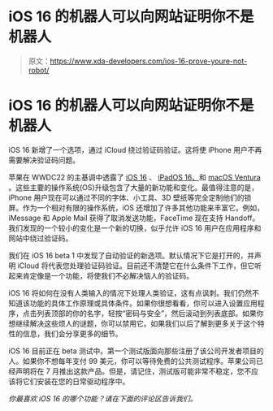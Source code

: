 # iOS 16 的机器人可以向网站证明你不是机器人

> 原文：<https://www.xda-developers.com/ios-16-prove-youre-not-robot/>

# iOS 16 的机器人可以向网站证明你不是机器人

iOS 16 新增了一个选项，通过 iCloud 绕过验证码验证。这将使 iPhone 用户不再需要解决验证码问题。

苹果在 WWDC22 的主基调中透露了 [iOS 16](http://xda-developers.com/ios-16) 、 [iPadOS 16、](http://xda-developers.com/ipados-16)和 [macOS Ventura](http://xda-developers.com/macos-ventura) 。这些主要的操作系统(OS)升级包含了大量的新功能和变化。最值得注意的是，iPhone 用户现在可以通过不同的字体、小工具、3D 壁纸等完全定制他们的锁屏。作为一个相对有限的操作系统，iOS 还增加了许多其他功能来丰富它。例如，iMessage 和 Apple Mail 获得了取消发送功能，FaceTime 现在支持 Handoff。我们发现的一个较小的变化是一个新的切换，似乎允许 iOS 16 用户在应用程序和网站中绕过验证码。

我们在 iOS 16 beta 1 中发现了自动验证的新选项。默认情况下它是打开的，并声明 iCloud 将代表您处理验证码验证。目前还不清楚它在什么条件下工作，但它听起来肯定像是一个功能，将使我们不必解决恼人的验证码。

iOS 16 将如何在没有人类输入的情况下处理人类验证，这有点讽刺。我们仍然不知道该功能的具体工作原理或具体条件。如果你很想看看，你可以进入设置应用程序，点击列表顶部的你的名字，轻按“密码与安全”，然后滚动到列表底部。如果你想继续解决这些烦人的谜题，你可以禁用它。如果我们以后了解到更多关于这个特性的信息，我们会分享更多的细节。

iOS 16 目前正在 beta 测试中。第一个测试版面向那些注册了该公司开发者项目的人。如果你不想每年支付 99 美元，你可以等待免费的公共测试程序。苹果公司已经声明将在 7 月推出这款产品。但是，请记住，测试版可能非常不稳定，您不应该将它们安装在您的日常驱动程序中。

*你最喜欢 iOS 16 的哪个功能？请在下面的评论区告诉我们。*